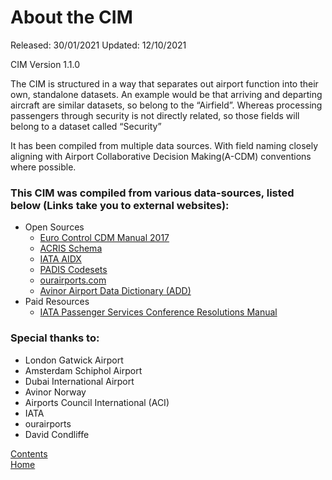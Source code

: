 # About the CIM

Released: 30/01/2021
Updated: 12/10/2021

CIM Version 1.1.0

The CIM is structured in a way that separates out airport function into their own, standalone datasets. An example would be that arriving and departing aircraft are similar datasets, so belong to the “Airfield”. Whereas processing passengers through security is not directly related, so those fields will belong to a dataset called “Security”

It has been compiled from multiple data sources. With field naming closely aligning with Airport Collaborative Decision Making(A-CDM) conventions where possible.


### This CIM was compiled from various data-sources, listed below (Links take you to external websites):
- Open Sources
  - [Euro Control CDM Manual 2017](https://www.eurocontrol.int/sites/default/files/publication/files/airport-cdm-manual-2017.PDF)
  - [ACRIS Schema](https://aci.aero/about-aci/priorities/airport-it/acris/)
  - [IATA AIDX](https://www.iata.org/en/publications/info-data-exchange/)
  - [PADIS Codesets](https://www.iata.org/en/publications/store/passenger-data-exchange/)
  - [ourairports.com](https://ourairports.com/data/)
  - [Avinor Airport Data Dictionary (ADD)](https://xwiki.avinor.no/display/ADD/Airport+Data+Dictionary)
- Paid Resources
  - [IATA Passenger Services Conference Resolutions Manual](https://www.iata.org/en/publications/store/passenger-standards-conference-manual/)

### Special thanks to:
- London Gatwick Airport
- Amsterdam Schiphol Airport
- Dubai International Airport
- Avinor Norway
- Airports Council International (ACI)
- IATA
- ourairports
- David Condliffe


[Contents](./contents.md)<br />
[Home](./)
